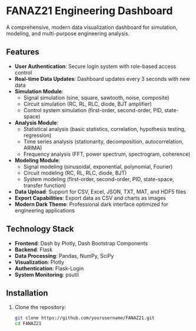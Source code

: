 # FANAZ21 Engineering Dashboard

A comprehensive, modern data visualization dashboard for simulation, modeling, and multi-purpose engineering analysis.

## Features

- **User Authentication**: Secure login system with role-based access control
- **Real-time Data Updates**: Dashboard updates every 3 seconds with new data
- **Simulation Module**:
  - Signal simulation (sine, square, sawtooth, noise, composite)
  - Circuit simulation (RC, RL, RLC, diode, BJT amplifier)
  - Control system simulation (first-order, second-order, PID, state-space)
- **Analysis Module**:
  - Statistical analysis (basic statistics, correlation, hypothesis testing, regression)
  - Time series analysis (stationarity, decomposition, autocorrelation, ARIMA)
  - Frequency analysis (FFT, power spectrum, spectrogram, coherence)
- **Modeling Module**:
  - Signal modeling (sinusoidal, exponential, polynomial, Fourier)
  - Circuit modeling (RC, RL, RLC, diode, BJT)
  - System modeling (first-order, second-order, PID, state-space, transfer function)
- **Data Upload**: Support for CSV, Excel, JSON, TXT, MAT, and HDF5 files
- **Export Capabilities**: Export data as CSV and charts as images
- **Modern Dark Theme**: Professional dark interface optimized for engineering applications

## Technology Stack

- **Frontend**: Dash by Plotly, Dash Bootstrap Components
- **Backend**: Flask
- **Data Processing**: Pandas, NumPy, SciPy
- **Visualization**: Plotly
- **Authentication**: Flask-Login
- **System Monitoring**: psutil

## Installation

1. Clone the repository:
   ```bash
   git clone https://github.com/yourusername/FANAZ21.git
   cd FANAZ21